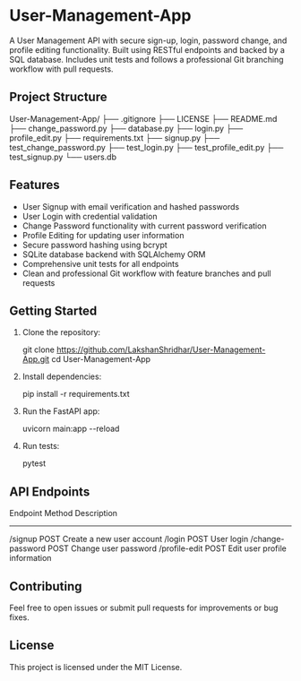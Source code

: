 # User-Management-App

A User Management API with secure sign-up, login, password change, and profile editing functionality. Built using RESTful endpoints and backed by a SQL database. Includes unit tests and follows a professional Git branching workflow with pull requests.

## Project Structure

User-Management-App/
├── .gitignore
├── LICENSE
├── README.md
├── change_password.py
├── database.py
├── login.py
├── profile_edit.py
├── requirements.txt
├── signup.py
├── test_change_password.py
├── test_login.py
├── test_profile_edit.py
├── test_signup.py
└── users.db

## Features

- User Signup with email verification and hashed passwords
- User Login with credential validation
- Change Password functionality with current password verification
- Profile Editing for updating user information
- Secure password hashing using bcrypt
- SQLite database backend with SQLAlchemy ORM
- Comprehensive unit tests for all endpoints
- Clean and professional Git workflow with feature branches and pull requests

## Getting Started

1. Clone the repository:

   git clone https://github.com/LakshanShridhar/User-Management-App.git
   cd User-Management-App

2. Install dependencies:

   pip install -r requirements.txt

3. Run the FastAPI app:

   uvicorn main:app --reload

4. Run tests:

   pytest

## API Endpoints

Endpoint            Method   Description
------------------  -------  ---------------------------------
/signup             POST     Create a new user account
/login              POST     User login
/change-password    POST     Change user password
/profile-edit       POST     Edit user profile information

## Contributing

Feel free to open issues or submit pull requests for improvements or bug fixes.

## License

This project is licensed under the MIT License.
